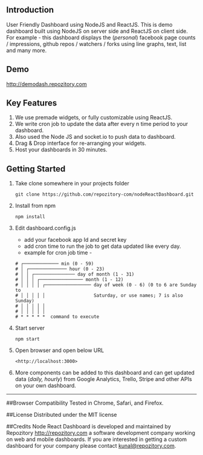 ## Introduction
User Friendly Dashboard using NodeJS and ReactJS. This is demo dashboard built using NodeJS on server side and ReactJS on client side. For example - this dashboard displays the (*personal*) facebook page counts / impressions, github repos / watchers / forks using line graphs, text, list and many more.  


## Demo
<http://demodash.repozitory.com>


## Key Features

1. We use premade widgets, or fully customizable using ReactJS.
2. We write cron job to update the data after every n time period to your dashboard.
3. Also used the Node JS and socket.io to push data to dashboard.
4. Drag & Drop interface for re-arranging your widgets.
5. Host your dashboards in 30 minutes.


## Getting Started
1. Take clone somewhere in your projects folder

 	```git clone https://github.com/repozitory-com/nodeReactDashboard.git```

2. Install from npm

	```npm install```

3. Edit dashboard.config.js 
	
	- add your facebook app Id and secret key
	- add cron time to run the job to get data updated like every day.
	- example for cron job time -  
	```
	# ┌───────────── min (0 - 59)
	# │ ┌────────────── hour (0 - 23)
	# │ │ ┌─────────────── day of month (1 - 31)
	# │ │ │ ┌──────────────── month (1 - 12)
	# │ │ │ │ ┌───────────────── day of week (0 - 6) (0 to 6 are Sunday to
	# │ │ │ │ │                  Saturday, or use names; 7 is also Sunday)
	# │ │ │ │ │
	# │ │ │ │ │
	# * * * * *  command to execute
	```

4. Start server

	```npm start```

5. Open browser and open below URL

	```
	<http://localhost:3000>
	```
6. More components can be added to this dashboard and can get updated data (*daily, hourly*) from Google Analytics, Trello, Stripe and other APIs on your own dashboard. 

---------------------------

##Browser Compatibility
Tested in Chrome, Safari, and Firefox.


##License
Distributed under the MIT license


##Credits
Node React Dashboard is developed and maintained by Repozitory <http://repozitory.com> a software development company working on web and mobile dashboards. If you are interested in getting a custom dashboard for your company please contact kunal@repozitory.com.

